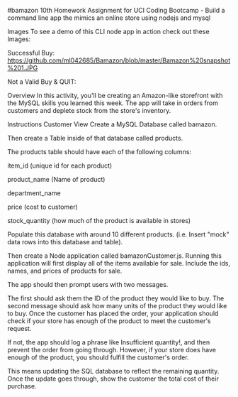 #bamazon
10th Homework Assignment for UCI Coding Bootcamp - Build a command line app the mimics an online store using nodejs and mysql

Images
To see a demo of this CLI node app in action check out these Images:

Successful Buy:
https://github.com/ml042685/Bamazon/blob/master/Bamazon%20snapshot%201.JPG

Not a Valid Buy & QUIT:



Overview
In this activity, you'll be creating an Amazon-like storefront with the MySQL skills you learned this week. The app will take in orders from customers and deplete stock from the store's inventory.

Instructions
Customer View
Create a MySQL Database called bamazon.

Then create a Table inside of that database called products.

The products table should have each of the following columns:

item_id (unique id for each product)

product_name (Name of product)

department_name

price (cost to customer)

stock_quantity (how much of the product is available in stores)

Populate this database with around 10 different products. (i.e. Insert "mock" data rows into this database and table).

Then create a Node application called bamazonCustomer.js. Running this application will first display all of the items available for sale. Include the ids, names, and prices of products for sale.

The app should then prompt users with two messages.

The first should ask them the ID of the product they would like to buy.
The second message should ask how many units of the product they would like to buy.
Once the customer has placed the order, your application should check if your store has enough of the product to meet the customer's request.

If not, the app should log a phrase like Insufficient quantity!, and then prevent the order from going through.
However, if your store does have enough of the product, you should fulfill the customer's order.

This means updating the SQL database to reflect the remaining quantity.
Once the update goes through, show the customer the total cost of their purchase.
